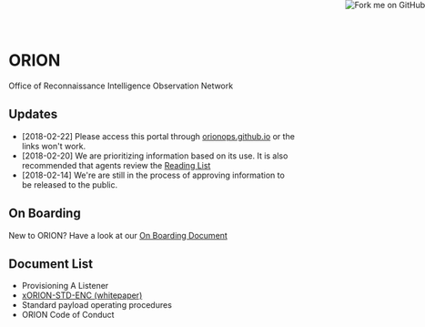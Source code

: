 # ORION
Office of Reconnaissance Intelligence Observation Network

## Updates

- [2018-02-22] Please access this portal through [orionops.github.io](https://orionops.github.io/) or the links won't work.
- [2018-02-20] We are prioritizing information based on its use. It is also recommended that agents review the [Reading List](docs/reading_list)
- [2018-02-14] We're are still in the process of approving information to be released to the public. 

## On Boarding

New to ORION? Have a look at our [On Boarding Document](docs/on_boarding)

## Document List

- Provisioning A Listener
- [xORION-STD-ENC (whitepaper)](whitepapers/xORION-STD-ENC)
- Standard payload operating procedures
- ORION Code of Conduct



<a href="https://github.com/you"><img style="position: absolute; top: 0; right: 0; border: 0;" src="https://camo.githubusercontent.com/a6677b08c955af8400f44c6298f40e7d19cc5b2d/68747470733a2f2f73332e616d617a6f6e6177732e636f6d2f6769746875622f726962626f6e732f666f726b6d655f72696768745f677261795f3664366436642e706e67" alt="Fork me on GitHub" data-canonical-src="https://s3.amazonaws.com/github/ribbons/forkme_right_gray_6d6d6d.png"></a>
